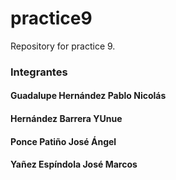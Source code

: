 # practice9
Repository for practice 9.
### Integrantes
#### Guadalupe Hernández Pablo Nicolás
#### Hernández Barrera YUnue
#### Ponce Patiño José Ángel
#### Yañez Espíndola José Marcos
